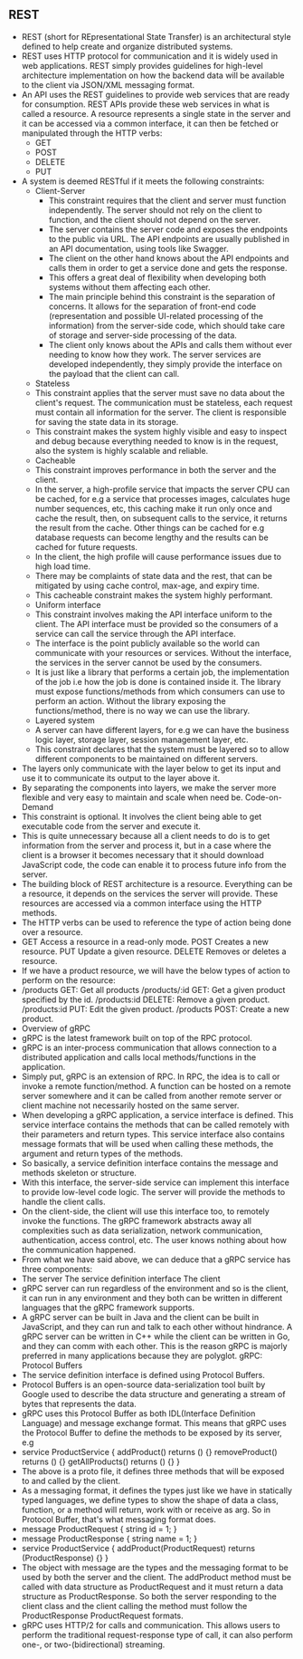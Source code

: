 ## REST
- REST (short for REpresentational State Transfer) is an architectural style defined to help create and organize distributed systems.
- REST uses HTTP protocol for communication and it is widely used in web applications. REST simply provides guidelines for high-level architecture implementation on how the backend data will be available to the client via JSON/XML messaging format.
- An API uses the REST guidelines to provide web services that are ready for consumption. REST APIs provide these web services in what is called a resource. A resource represents a single state in the server and it can be accessed via a common interface, it can then be fetched or manipulated through the HTTP verbs:
	- GET
	- POST
	- DELETE
	- PUT
- A system is deemed RESTful if it meets the following constraints:
	- Client-Server
		- This constraint requires that the client and server must function independently. The server should not rely on the client to function, and the client should not depend on the server.
		- The server contains the server code and exposes the endpoints to the public via URL. The API endpoints are usually published in an API documentation, using tools like Swagger.
		- The client on the other hand knows about the API endpoints and calls them in order to get a service done and gets the response.
		- This offers a great deal of flexibility when developing both systems without them affecting each other.
		- The main principle behind this constraint is the separation of concerns. It allows for the separation of front-end code (representation and possible UI-related processing of the information) from the server-side code, which should take care of storage and server-side processing of the data.
		- The client only knows about the APIs and calls them without ever needing to know how they work. The server services are developed independently, they simply provide the interface on the payload that the client can call.
	- Stateless
	- This constraint applies that the server must save no data about the client's request. The communication must be stateless, each request must contain all information for the server.
	  The client is responsible for saving the state data in its storage.
	- This constraint makes the system highly visible and easy to inspect and debug because everything needed to know is in the request, also the system is highly scalable and reliable.
	- Cacheable
	- This constraint improves performance in both the server and the client.
	- In the server, a high-profile service that impacts the server CPU can be cached, for e.g a service that processes images, calculates huge number sequences, etc, this caching make it run only once and cache the result, then, on subsequent calls to the service, it returns the result from the cache. Other things can be cached for e.g database requests can become lengthy and the results can be cached for future requests.
	- In the client, the high profile will cause performance issues due to high load time.
	- There may be complaints of state data and the rest, that can be mitigated by using cache control, max-age, and expiry time.
	- This cacheable constraint makes the system highly performant.
	- Uniform interface
	- This constraint involves making the API interface uniform to the client. The API interface must be provided so the consumers of a service can call the service through the API interface.
	- The interface is the point publicly available so the world can communicate with your resources or services. Without the interface, the services in the server cannot be used by the consumers.
	- It is just like a library that performs a certain job, the implementation of the job i.e how the job is done is contained inside it. The library must expose functions/methods from which consumers can use to perform an action. Without the library exposing the functions/method, there is no way we can use the library.
	- Layered system
	- A server can have different layers, for e.g we can have the business logic layer, storage layer, session management layer, etc.
	- This constraint declares that the system must be layered so to allow different components to be maintained on different servers.
- The layers only communicate with the layer below to get its input and use it to communicate its output to the layer above it.
- By separating the components into layers, we make the server more flexible and very easy to maintain and scale when need be.
  Code-on-Demand
- This constraint is optional. It involves the client being able to get executable code from the server and execute it.
- This is quite unnecessary because all a client needs to do is to get information from the server and process it, but in a case where the client is a browser it becomes necessary that it should download JavaScript code, the code can enable it to process future info from the server.
- The building block of REST architecture is a resource. Everything can be a resource, it depends on the services the server will provide. These resources are accessed via a common interface using the HTTP methods.
- The HTTP verbs can be used to reference the type of action being done over a resource.
- GET Access a resource in a read-only mode.
    POST Creates a new resource.
    PUT Update a given resource.
    DELETE Removes or deletes a resource.
- If we have a product resource, we will have the below types of action to perform on the resource:
- /products GET: Get all products
    /products/:id GET: Get a given product specified by the id.
    /products:id DELETE: Remove a given product.
    /products:id PUT: Edit the given product.
    /products POST: Create a new product.
- Overview of gRPC
- gRPC is the latest framework built on top of the RPC protocol.
- gRPC is an inter-process communication that allows connection to a distributed application and calls local methods/functions in the application.
- Simply put, gRPC is an extension of RPC. In RPC, the idea is to call or invoke a remote function/method. A function can be hosted on a remote server somewhere and it can be called from another remote server or client machine not necessarily hosted on the same server.
- When developing a gRPC application, a service interface is defined. This service interface contains the methods that can be called remotely with their parameters and return types. This service interface also contains message formats that will be used when calling these methods, the argument and return types of the methods.
- So basically, a service definition interface contains the message and methods skeleton or structure.
- With this interface, the server-side service can implement this interface to provide low-level code logic. The server will provide the methods to handle the client calls.
- On the client-side, the client will use this interface too, to remotely invoke the functions. The gRPC framework abstracts away all complexities such as data serialization, network communication, authentication, access control, etc. The user knows nothing about how the communication happened.
- From what we have said above, we can deduce that a gRPC service has three components:
- The server
    The service definition interface
    The client
- gRPC server can run regardless of the environment and so is the client, it can run in any environment and they both can be written in different languages that the gRPC framework supports.
- A gRPC server can be built in Java and the client can be built in JavaScript, and they can run and talk to each other without hindrance. A gRPC server can be written in C++ while the client can be written in Go, and they can comm with each other. This is the reason gRPC is majorly preferred in many applications because they are polyglot.
  gRPC: Protocol Buffers
- The service definition interface is defined using Protocol Buffers.
- Protocol Buffers is an open-source data-serialization tool built by Google used to describe the data structure and generating a stream of bytes that represents the data.
- gRPC uses this Protocol Buffer as both IDL(Interface Definition Language) and message exchange format. This means that gRPC uses the Protocol Buffer to define the methods to be exposed by its server, e.g
- service ProductService {
    addProduct() returns () {}
    removeProduct() returns () {}
    getAllProducts() returns () {}
  }
- The above is a proto file, it defines three methods that will be exposed to and called by the client.
- As a messaging format, it defines the types just like we have in statically typed languages, we define types to show the shape of data a class, function, or a method will return, work with or receive as arg. So in Protocol Buffer, that's what messaging format does.
- message ProductRequest {
    string id = 1;
  }
- message ProductResponse {
    string name = 1;
  }
- service ProductService {
    addProduct(ProductRequest) returns (ProductResponse) {}
  }
- The object with message are the types and the messaging format to be used by both the server and the client. The addProduct method must be called with data structure as ProductRequest and it must return a data structure as ProductResponse. So both the server responding to the client class and the client calling the method must follow the ProductResponse ProductRequest formats.
- gRPC uses HTTP/2 for calls and communication. This allows users to perform the traditional request-response type of call, it can also perform one-, or two-(bidirectional) streaming.